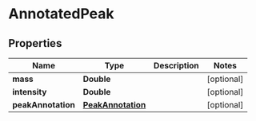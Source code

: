 # AnnotatedPeak

## Properties
Name | Type | Description | Notes
------------ | ------------- | ------------- | -------------
**mass** | **Double** |  |  [optional]
**intensity** | **Double** |  |  [optional]
**peakAnnotation** | [**PeakAnnotation**](PeakAnnotation.md) |  |  [optional]

